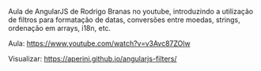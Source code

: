 Aula de AngularJS de Rodrigo Branas no youtube, introduzindo a utilização de filtros para formatação de datas, conversões entre moedas, strings, ordenação em arrays, i18n, etc.

Aula: https://www.youtube.com/watch?v=v3Avc87ZOlw

Visualizar: https://aperini.github.io/angularjs-filters/